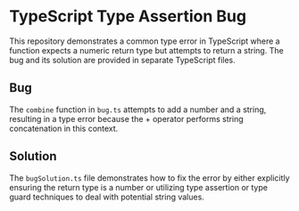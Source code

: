 # TypeScript Type Assertion Bug

This repository demonstrates a common type error in TypeScript where a function expects a numeric return type but attempts to return a string. The bug and its solution are provided in separate TypeScript files.

## Bug
The `combine` function in `bug.ts` attempts to add a number and a string, resulting in a type error because the + operator performs string concatenation in this context. 

## Solution
The `bugSolution.ts` file demonstrates how to fix the error by either explicitly ensuring the return type is a number or utilizing type assertion or type guard techniques to deal with potential string values.